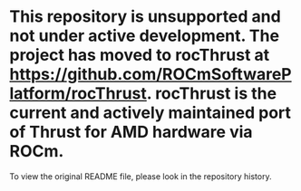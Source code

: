# This repository is unsupported and not under active development. The project has moved to rocThrust at https://github.com/ROCmSoftwarePlatform/rocThrust. rocThrust is the current and actively maintained port of Thrust for AMD hardware via ROCm.

To view the original README file, please look in the repository history.
